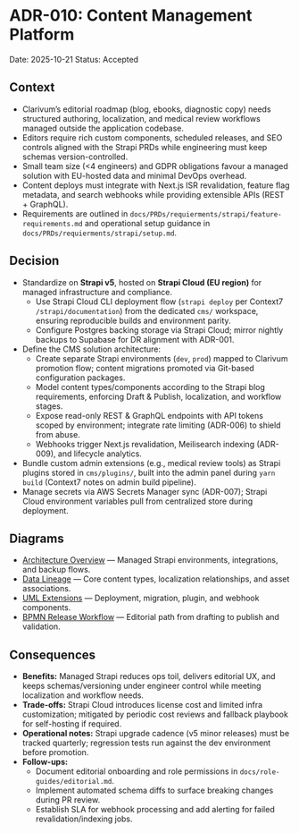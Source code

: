 # ADR-010: Content Management Platform
Date: 2025-10-21
Status: Accepted

## Context
- Clarivum’s editorial roadmap (blog, ebooks, diagnostic copy) needs structured authoring, localization, and medical review workflows managed outside the application codebase.
- Editors require rich custom components, scheduled releases, and SEO controls aligned with the Strapi PRDs while engineering must keep schemas version-controlled.
- Small team size (<4 engineers) and GDPR obligations favour a managed solution with EU-hosted data and minimal DevOps overhead.
- Content deploys must integrate with Next.js ISR revalidation, feature flag metadata, and search webhooks while providing extensible APIs (REST + GraphQL).
- Requirements are outlined in `docs/PRDs/requierments/strapi/feature-requirements.md` and operational setup guidance in `docs/PRDs/requierments/strapi/setup.md`.

## Decision
- Standardize on **Strapi v5**, hosted on **Strapi Cloud (EU region)** for managed infrastructure and compliance.
  - Use Strapi Cloud CLI deployment flow (`strapi deploy` per Context7 `/strapi/documentation`) from the dedicated `cms/` workspace, ensuring reproducible builds and environment parity.
  - Configure Postgres backing storage via Strapi Cloud; mirror nightly backups to Supabase for DR alignment with ADR-001.
- Define the CMS solution architecture:
  - Create separate Strapi environments (`dev`, `prod`) mapped to Clarivum promotion flow; content migrations promoted via Git-based configuration packages.
  - Model content types/components according to the Strapi blog requirements, enforcing Draft & Publish, localization, and workflow stages.
  - Expose read-only REST & GraphQL endpoints with API tokens scoped by environment; integrate rate limiting (ADR-006) to shield from abuse.
  - Webhooks trigger Next.js revalidation, Meilisearch indexing (ADR-009), and lifecycle analytics.
- Bundle custom admin extensions (e.g., medical review tools) as Strapi plugins stored in `cms/plugins/`, built into the admin panel during `yarn build` (Context7 notes on admin build pipeline).
- Manage secrets via AWS Secrets Manager sync (ADR-007); Strapi Cloud environment variables pull from centralized store during deployment.

## Diagrams
- [Architecture Overview](../diagrams/adr-010-content-management-platform/architecture-overview.mmd) — Managed Strapi environments, integrations, and backup flows.
- [Data Lineage](../diagrams/adr-010-content-management-platform/data-lineage.mmd) — Core content types, localization relationships, and asset associations.
- [UML Extensions](../diagrams/adr-010-content-management-platform/uml-extensions.mmd) — Deployment, migration, plugin, and webhook components.
- [BPMN Release Workflow](../diagrams/adr-010-content-management-platform/bpmn-release.mmd) — Editorial path from drafting to publish and validation.

## Consequences
- **Benefits:** Managed Strapi reduces ops toil, delivers editorial UX, and keeps schemas/versioning under engineer control while meeting localization and workflow needs.
- **Trade-offs:** Strapi Cloud introduces license cost and limited infra customization; mitigated by periodic cost reviews and fallback playbook for self-hosting if required.
- **Operational notes:** Strapi upgrade cadence (v5 minor releases) must be tracked quarterly; regression tests run against the dev environment before promotion.
- **Follow-ups:**
  - Document editorial onboarding and role permissions in `docs/role-guides/editorial.md`.
  - Implement automated schema diffs to surface breaking changes during PR review.
  - Establish SLA for webhook processing and add alerting for failed revalidation/indexing jobs.
